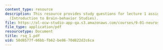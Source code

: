 ```yaml
---
content_type: resource
description: This resource provides study questions for lecture 1 assigned readings
  (Introduction to Brain-behavior Studies).
file: https://ol-ocw-studio-app-qa.s3.amazonaws.com/courses/9-01-neuroscience-and-behavior-fall-2003/50d8577f66bbfb62be8670d822d2c6ca_rsq_1.pdf
file_type: application/pdf
resourcetype: Document
title: rsq_1.pdf
uid: 50d8577f-66bb-fb62-be86-70d822d2c6ca
---
```


